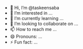 - 👋 Hi, I’m @taskeensaba
- 👀 I’m interested in ...
- 🌱 I’m currently learning ...
- 💞️ I’m looking to collaborate on ...
- 📫 How to reach me ...
- 😄 Pronouns: ...
- ⚡ Fun fact: ...

<!---
taskeensaba/taskeensaba is a ✨ special ✨ repository because its `README.md` (this file) appears on your GitHub profile.
You can click the Preview link to take a look at your changes.
--->
